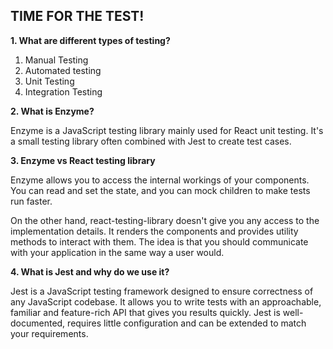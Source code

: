 ## TIME FOR THE TEST!

**1. What are different types of testing?**

1. Manual Testing
2. Automated testing
3. Unit Testing
4. Integration Testing

**2. What is Enzyme?**

Enzyme is a JavaScript testing library mainly used for React unit testing.
It's a small testing library often combined with Jest to create test cases.

**3. Enzyme vs React testing library**

Enzyme allows you to access the internal workings of your components. You can read and set the state, and you can mock children to make tests run faster.

On the other hand, react-testing-library doesn't give you any access to the implementation details. It renders the components and provides utility methods to interact with them. The idea is that you should communicate with your application in the same way a user would.

**4. What is Jest and why do we use it?**

Jest is a JavaScript testing framework designed to ensure correctness of any JavaScript codebase. It allows you to write tests with an approachable, familiar and feature-rich API that gives you results quickly. Jest is well-documented, requires little configuration and can be extended to match your requirements.
